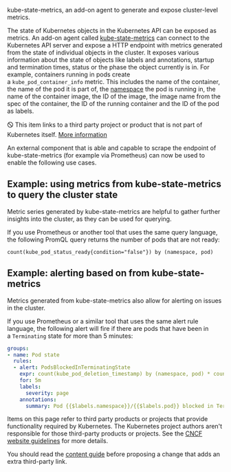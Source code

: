 kube-state-metrics, an add-on agent to generate and expose cluster-level metrics.

The state of Kubernetes objects in the Kubernetes API can be exposed as metrics. An add-on agent called [kube-state-metrics](https://github.com/kubernetes/kube-state-metrics) can connect to the Kubernetes API server and expose a HTTP endpoint with metrics generated from the state of individual objects in the cluster. It exposes various information about the state of objects like labels and annotations, startup and termination times, status or the phase the object currently is in. For example, containers running in pods create a `kube_pod_container_info` metric. This includes the name of the container, the name of the pod it is part of, the [namespace](https://kubernetes.io/docs/concepts/overview/working-with-objects/namespaces) the pod is running in, the name of the container image, the ID of the image, the image name from the spec of the container, the ID of the running container and the ID of the pod as labels.

🛇 This item links to a third party project or product that is not part of Kubernetes itself. [More information](https://kubernetes.io/docs/concepts/cluster-administration/kube-state-metrics/#third-party-content-disclaimer)

An external component that is able and capable to scrape the endpoint of kube-state-metrics (for example via Prometheus) can now be used to enable the following use cases.

## Example: using metrics from kube-state-metrics to query the cluster state[](https://kubernetes.io/docs/concepts/cluster-administration/kube-state-metrics/#example-kube-state-metrics-query-1)

Metric series generated by kube-state-metrics are helpful to gather further insights into the cluster, as they can be used for querying.

If you use Prometheus or another tool that uses the same query language, the following PromQL query returns the number of pods that are not ready:

```
count(kube_pod_status_ready{condition="false"}) by (namespace, pod)
```

## Example: alerting based on from kube-state-metrics[](https://kubernetes.io/docs/concepts/cluster-administration/kube-state-metrics/#example-kube-state-metrics-alert-1)

Metrics generated from kube-state-metrics also allow for alerting on issues in the cluster.

If you use Prometheus or a similar tool that uses the same alert rule language, the following alert will fire if there are pods that have been in a `Terminating` state for more than 5 minutes:

```yaml
groups:
- name: Pod state
  rules:
  - alert: PodsBlockedInTerminatingState
    expr: count(kube_pod_deletion_timestamp) by (namespace, pod) * count(kube_pod_status_reason{reason="NodeLost"} == 0) by (namespace, pod) > 0
    for: 5m
    labels:
      severity: page
    annotations:
      summary: Pod {{$labels.namespace}}/{{$labels.pod}} blocked in Terminating state.
```

Items on this page refer to third party products or projects that provide functionality required by Kubernetes. The Kubernetes project authors aren't responsible for those third-party products or projects. See the [CNCF website guidelines](https://github.com/cncf/foundation/blob/master/website-guidelines.md) for more details.

You should read the [content guide](https://kubernetes.io/docs/contribute/style/content-guide/#third-party-content) before proposing a change that adds an extra third-party link.